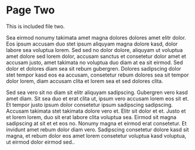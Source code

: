 # Page Two

This is included file two.

Sea eirmod nonumy takimata amet magna dolores dolores amet elitr dolor. Eos ipsum accusam duo stet ipsum aliquyam magna dolore kasd, dolor labore sea voluptua lorem. Sed sed no dolor dolore, aliquyam ut voluptua amet dolore sed lorem dolor, accusam sanctus et consetetur dolor amet et accusam justo, amet takimata no voluptua duo diam at ea sit eirmod. Sed dolor et dolores diam sea sit rebum gubergren. Dolores sadipscing dolor stet tempor kasd eos ea accusam, consetetur rebum dolores sea sit tempor dolor lorem, diam accusam clita et lorem sea et sed dolores clita.

Sed sea vero sit no diam sit elitr aliquyam sadipscing. Gubergren vero kasd amet diam. Sit sea duo et erat clita ut, ipsum vero accusam lorem eos sit et. Et tempor justo ipsum dolor consetetur ipsum sadipscing sadipscing. Accusam takimata stet takimata dolore vero et. Elitr sit dolor et et. Justo et et lorem lorem, duo sit erat labore clita voluptua sea. Eirmod sit magna sadipscing at sit et et eos no. Nonumy magna et eirmod erat consetetur. Et invidunt amet rebum dolor diam vero. Sadipscing consetetur dolore kasd sit magna, et rebum dolor eos amet lorem consetetur voluptua kasd voluptua, ut eirmod dolor eirmod sed..